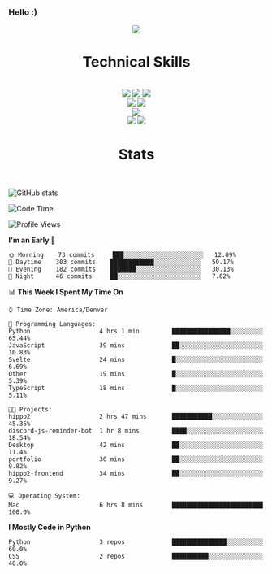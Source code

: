 ### Hello :)

<div align='center'>
  <img src="https://komarev.com/ghpvc/?username=neverabsolute&color=15171a">
  <h1>Technical Skills</h1><br>
  <img src = "https://img.shields.io/badge/-HTML5-E34F26?style=flat&logo=html5&logoColor=white"> <img src = "https://img.shields.io/badge/-CSS3-1572B6?style=flat&logo=css3&logoColor=white"> <img src="https://img.shields.io/badge/-Bootstrap-563D7C?style=flat&logo=bootstrap&logoColor=white"> <br />
  <img src="https://img.shields.io/badge/-django-black?style=flat&logo=django"> <img src="https://img.shields.io/badge/-Flask-0d7963?style=flat&logo=flask&logoColor=white"> <br/>
  <img src="https://img.shields.io/badge/-Python%203-black?style=flat&logo=python&logoColor=white"> <br/>
  <img src="https://img.shields.io/badge/-Problem%20Solving-ffa804?style=flat"> <img src="https://img.shields.io/badge/-Database%20Management-4d008f?style=flat"> <br>
</div>

<div align='center'>
  <h1>Stats</h1><br>
</div>

![GitHub stats](https://github-readme-stats.vercel.app/api?username=neverabsolute&count_private=true&include_all_commits=true&bg_color=0D1117&text_color=F3F3F3&title_color=E1E1E1)

<!--START_SECTION:waka-->
![Code Time](http://img.shields.io/badge/Code%20Time-451%20hrs%2026%20mins-blue)

![Profile Views](http://img.shields.io/badge/Profile%20Views-4-blue)

**I'm an Early 🐤** 

```text
🌞 Morning    73 commits     ███░░░░░░░░░░░░░░░░░░░░░░   12.09% 
🌆 Daytime    303 commits    ████████████░░░░░░░░░░░░░   50.17% 
🌃 Evening    182 commits    ███████░░░░░░░░░░░░░░░░░░   30.13% 
🌙 Night      46 commits     ██░░░░░░░░░░░░░░░░░░░░░░░   7.62%

```


📊 **This Week I Spent My Time On** 

```text
⌚︎ Time Zone: America/Denver

💬 Programming Languages: 
Python                   4 hrs 1 min         ████████████████░░░░░░░░░   65.44% 
JavaScript               39 mins             ██░░░░░░░░░░░░░░░░░░░░░░░   10.83% 
Svelte                   24 mins             █░░░░░░░░░░░░░░░░░░░░░░░░   6.69% 
Other                    19 mins             █░░░░░░░░░░░░░░░░░░░░░░░░   5.39% 
TypeScript               18 mins             █░░░░░░░░░░░░░░░░░░░░░░░░   5.11%

🐱‍💻 Projects: 
hippo2                   2 hrs 47 mins       ███████████░░░░░░░░░░░░░░   45.35% 
discord-js-reminder-bot  1 hr 8 mins         ████░░░░░░░░░░░░░░░░░░░░░   18.54% 
Desktop                  42 mins             ██░░░░░░░░░░░░░░░░░░░░░░░   11.4% 
portfolio                36 mins             ██░░░░░░░░░░░░░░░░░░░░░░░   9.82% 
hippo2-frontend          34 mins             ██░░░░░░░░░░░░░░░░░░░░░░░   9.27%

💻 Operating System: 
Mac                      6 hrs 8 mins        █████████████████████████   100.0%

```

**I Mostly Code in Python** 

```text
Python                   3 repos             ███████████████░░░░░░░░░░   60.0% 
CSS                      2 repos             ██████████░░░░░░░░░░░░░░░   40.0%

```



<!--END_SECTION:waka-->
